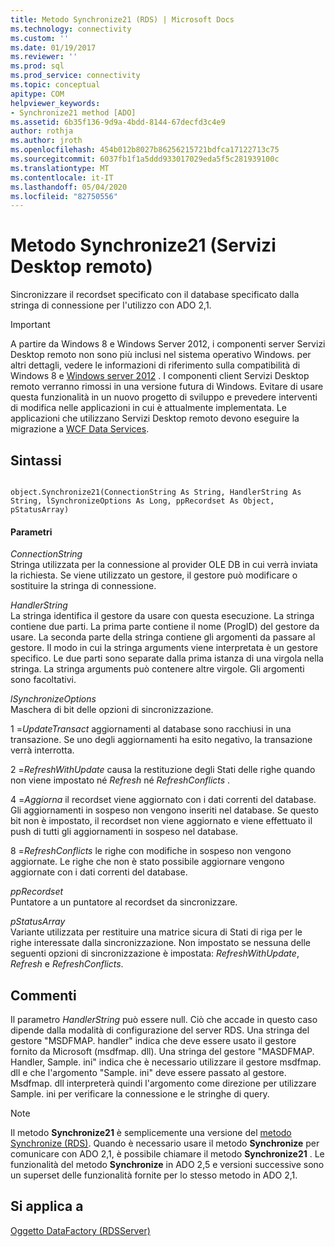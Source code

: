 ```yaml
---
title: Metodo Synchronize21 (RDS) | Microsoft Docs
ms.technology: connectivity
ms.custom: ''
ms.date: 01/19/2017
ms.reviewer: ''
ms.prod: sql
ms.prod_service: connectivity
ms.topic: conceptual
apitype: COM
helpviewer_keywords:
- Synchronize21 method [ADO]
ms.assetid: 6b35f136-9d9a-4bdd-8144-67decfd3c4e9
author: rothja
ms.author: jroth
ms.openlocfilehash: 454b012b8027b86256215721bdfca17122713c75
ms.sourcegitcommit: 6037fb1f1a5ddd933017029eda5f5c281939100c
ms.translationtype: MT
ms.contentlocale: it-IT
ms.lasthandoff: 05/04/2020
ms.locfileid: "82750556"
---
```

# <a name="synchronize21-method-rds"></a>Metodo Synchronize21 (Servizi Desktop remoto)
Sincronizzare il recordset specificato con il database specificato dalla stringa di connessione per l'utilizzo con ADO 2,1.  
  
> [!IMPORTANT]
>  A partire da Windows 8 e Windows Server 2012, i componenti server Servizi Desktop remoto non sono più inclusi nel sistema operativo Windows. per altri dettagli, vedere le informazioni di riferimento sulla compatibilità di Windows 8 e [Windows server 2012](https://www.microsoft.com/download/details.aspx?id=27416) . I componenti client Servizi Desktop remoto verranno rimossi in una versione futura di Windows. Evitare di usare questa funzionalità in un nuovo progetto di sviluppo e prevedere interventi di modifica nelle applicazioni in cui è attualmente implementata. Le applicazioni che utilizzano Servizi Desktop remoto devono eseguire la migrazione a [WCF Data Services](https://go.microsoft.com/fwlink/?LinkId=199565).  
  
## <a name="syntax"></a>Sintassi  
  
```  
  
object.Synchronize21(ConnectionString As String, HandlerString As String, lSynchronizeOptions As Long, ppRecordset As Object, pStatusArray)  
```  
  
#### <a name="parameters"></a>Parametri  
 *ConnectionString*  
 Stringa utilizzata per la connessione al provider OLE DB in cui verrà inviata la richiesta. Se viene utilizzato un gestore, il gestore può modificare o sostituire la stringa di connessione.  
  
 *HandlerString*  
 La stringa identifica il gestore da usare con questa esecuzione. La stringa contiene due parti. La prima parte contiene il nome (ProgID) del gestore da usare. La seconda parte della stringa contiene gli argomenti da passare al gestore. Il modo in cui la stringa arguments viene interpretata è un gestore specifico. Le due parti sono separate dalla prima istanza di una virgola nella stringa. La stringa arguments può contenere altre virgole. Gli argomenti sono facoltativi.  
  
 *lSynchronizeOptions*  
 Maschera di bit delle opzioni di sincronizzazione.  
  
 1 =*UpdateTransact* aggiornamenti al database sono racchiusi in una transazione. Se uno degli aggiornamenti ha esito negativo, la transazione verrà interrotta.  
  
 2 =*RefreshWithUpdate* causa la restituzione degli Stati delle righe quando non viene impostato né *Refresh* né *RefreshConflicts* .  
  
 4 =*Aggiorna* il recordset viene aggiornato con i dati correnti del database. Gli aggiornamenti in sospeso non vengono inseriti nel database. Se questo bit non è impostato, il recordset non viene aggiornato e viene effettuato il push di tutti gli aggiornamenti in sospeso nel database.  
  
 8 =*RefreshConflicts* le righe con modifiche in sospeso non vengono aggiornate. Le righe che non è stato possibile aggiornare vengono aggiornate con i dati correnti del database.  
  
 *ppRecordset*  
 Puntatore a un puntatore al recordset da sincronizzare.  
  
 *pStatusArray*  
 Variante utilizzata per restituire una matrice sicura di Stati di riga per le righe interessate dalla sincronizzazione. Non impostato se nessuna delle seguenti opzioni di sincronizzazione è impostata: *RefreshWithUpdate*, *Refresh* e *RefreshConflicts*.  
  
## <a name="remarks"></a>Commenti  
 Il parametro *HandlerString* può essere null. Ciò che accade in questo caso dipende dalla modalità di configurazione del server RDS. Una stringa del gestore "MSDFMAP. handler" indica che deve essere usato il gestore fornito da Microsoft (msdfmap. dll). Una stringa del gestore "MASDFMAP. Handler, Sample. ini" indica che è necessario utilizzare il gestore msdfmap. dll e che l'argomento "Sample. ini" deve essere passato al gestore. Msdfmap. dll interpreterà quindi l'argomento come direzione per utilizzare Sample. ini per verificare la connessione e le stringhe di query.  
  
> [!NOTE]
>  Il metodo **Synchronize21** è semplicemente una versione del [metodo Synchronize (RDS)](../../../ado/reference/rds-api/synchronize-method-rds.md). Quando è necessario usare il metodo **Synchronize** per comunicare con ADO 2,1, è possibile chiamare il metodo **Synchronize21** . Le funzionalità del metodo **Synchronize** in ADO 2,5 e versioni successive sono un superset delle funzionalità fornite per lo stesso metodo in ADO 2,1.  
  
## <a name="applies-to"></a>Si applica a  
 [Oggetto DataFactory (RDSServer)](../../../ado/reference/rds-api/datafactory-object-rdsserver.md)


